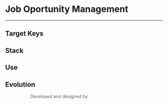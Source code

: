 # Job Oportunity Management
---

## Target Keys

## Stack

## Use

## Evolution

>> Developed and designed by 
